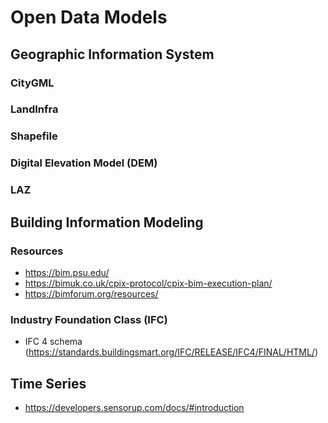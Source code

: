 # Open Data Models
## Geographic Information System
### CityGML
### LandInfra
### Shapefile
### Digital Elevation Model (DEM)
### LAZ
## Building Information Modeling
### Resources 
- https://bim.psu.edu/
- https://bimuk.co.uk/cpix-protocol/cpix-bim-execution-plan/
- https://bimforum.org/resources/

### Industry Foundation Class (IFC)
- IFC 4 schema (https://standards.buildingsmart.org/IFC/RELEASE/IFC4/FINAL/HTML/)
## Time Series
- https://developers.sensorup.com/docs/#introduction